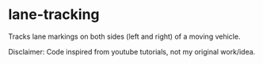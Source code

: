 # lane-tracking
Tracks lane markings on both sides (left and right) of a moving vehicle.

Disclaimer: Code inspired from youtube tutorials, not my original work/idea.
